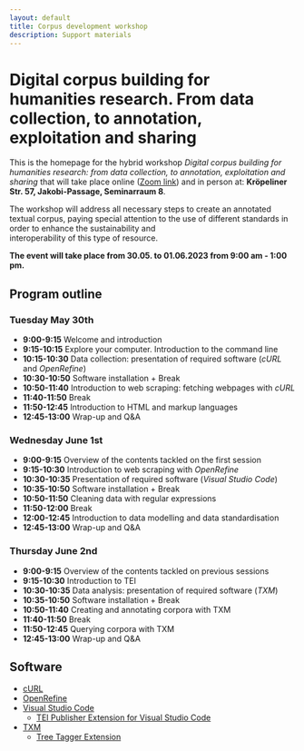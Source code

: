 ```yaml
---
layout: default
title: Corpus development workshop
description: Support materials
---
```

# Digital corpus building for humanities research. From data collection, to annotation, exploitation and sharing

This is the homepage for the hybrid workshop *Digital corpus building for humanities research: from data collection, to annotation, exploitation and sharing*
that will take place online ([Zoom link](https://uni-rostock-de.zoom.us/j/63047472241?pwd=MENUUFdma3Q3K0lGUDBzeWdEbGNPQT09)) and in person at: **Kröpeliner Str. 57, Jakobi-Passage, Seminarraum 8**.

The workshop will address all necessary steps to create an annotated textual corpus, paying special attention to the use of different standards in order to enhance the sustainability and              
interoperability of this type of resource.

**The event will take place from 30.05. to 01.06.2023 from 9:00 am - 1:00 pm.**


## Program outline

### Tuesday May 30th

- **9:00-9:15** Welcome and introduction
- **9:15-10:15** Explore your computer. Introduction to the command line
- **10:15-10:30** Data collection: presentation of required software (*cURL* and *OpenRefine*)
- **10:30-10:50** Software installation + Break
- **10:50-11:40** Introduction to web scraping: fetching webpages with *cURL*
- **11:40-11:50** Break
- **11:50-12:45** Introduction to HTML and markup languages
- **12:45-13:00**  Wrap-up and Q&A

### Wednesday June 1st
- **9:00-9:15** Overview of the contents tackled on the first session
- **9:15-10:30** Introduction to web scraping with *OpenRefine*
- **10:30-10:35** Presentation of required software (*Visual Studio Code*)
- **10:35-10:50** Software installation + Break
- **10:50-11:50** Cleaning data with regular expressions
- **11:50-12:00** Break
- **12:00-12:45** Introduction to data modelling and data standardisation
- **12:45-13:00**  Wrap-up and Q&A

### Thursday June 2nd
- **9:00-9:15** Overview of the contents tackled on previous sessions
- **9:15-10:30** Introduction to TEI
- **10:30-10:35** Data analysis: presentation of required software (*TXM*)
- **10:35-10:50** Software installation + Break
- **10:50-11:40** Creating and annotating corpora with TXM
- **11:40-11:50** Break
- **11:50-12:45** Querying corpora with TXM
- **12:45-13:00**  Wrap-up and Q&A

## Software
- [cURL](https://everything.curl.dev/get)
- [OpenRefine](https://openrefine.org/docs/manual/installing)
- [Visual Studio Code](https://code.visualstudio.com/download)
    - [TEI Publisher Extension for Visual Studio Code](https://marketplace.visualstudio.com/items?itemName=e-editiones.tei-publisher-vscode)
- [TXM](https://txm.gitpages.huma-num.fr/textometrie/files/software/TXM/0.8.1/en/)
    - [Tree Tagger Extension](https://txm.gitpages.huma-num.fr/textometrie/en/InstallTreeTagger/)